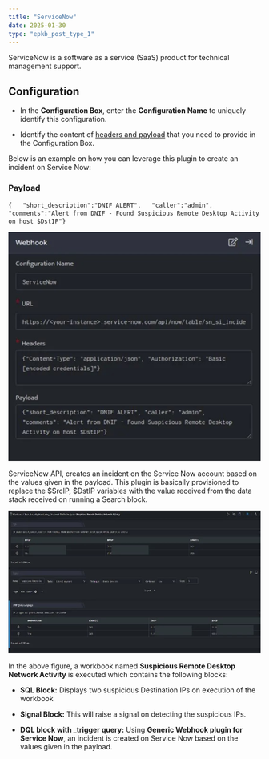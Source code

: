```yaml
---
title: "ServiceNow"
date: 2025-01-30
type: "epkb_post_type_1"
---
```


ServiceNow is a software as a service (SaaS) product for technical management support.

## **Configuration**

- In the **Configuration Box**, enter the **Configuration Name** to uniquely identify this configuration.

- Identify the content of [headers and payload](https://docs.servicenow.com/bundle/quebec-application-development/page/integrate/inbound-rest/concept/c_TableAPI.html#c_TableAPI) that you need to provide in the Configuration Box.

Below is an example on how you can leverage this plugin to create an incident on Service Now:

### **Payload**

```
{   "short_description":"DNIF ALERT",   "caller":"admin",   "comments":"Alert from DNIF - Found Suspicious Remote Desktop Activity on host $DstIP"}
```

![image 1-Dec-22-2023-12-08-41-7006-PM](./Img/Servicenow-1.jpg)

ServiceNow API, creates an incident on the Service Now account based on the values given in the payload. This plugin is basically provisioned to replace the $SrcIP, $DstIP variables with the value received from the data stack received on running a Search block.

![image 2-Dec-22-2023-12-08-53-9273-PM](./Img/Servicenow-2.jpg)

In the above figure, a workbook named **Suspicious Remote Desktop Network Activity** is executed which contains the following blocks:

- **SQL Block:** Displays two suspicious Destination IPs on execution of the workbook

- **Signal Block:** This will raise a signal on detecting the suspicious IPs.

- **DQL block with \_trigger query:** Using **Generic Webhook plugin for Service Now**, an incident is created on Service Now based on the values given in the payload.
